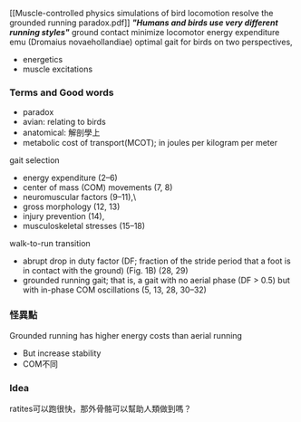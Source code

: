 [[Muscle-controlled physics simulations of bird locomotion resolve the grounded running paradox.pdf]]
***"Humans and birds use very different running styles"***
ground contact
minimize locomotor energy expenditure
emu (Dromaius novaehollandiae)
optimal gait for birds on two perspectives, 
- energetics
- muscle excitations
### Terms and Good words
- paradox
- avian: relating to birds
- anatomical: 解剖學上
- metabolic cost of transport(MCOT); in joules per kilogram per meter

gait selection
- energy expenditure (2–6)
- center of mass (COM) movements (7, 8)
- neuromuscular factors (9–11),\
- gross morphology (12, 13)
- injury prevention (14),
- musculoskeletal stresses (15–18)

walk-­to-­run transition
- abrupt drop in duty factor (DF; fraction of the stride period that a foot is in contact with the ground) (Fig. 1B) (28, 29)
- grounded running gait; that is, a gait with no aerial phase (DF > 0.5) but with in-­phase COM oscillations (5, 13, 28, 30–32)

### 怪異點
Grounded running has higher energy costs than aerial running
- But increase stability
- COM不同

### Idea
ratites可以跑很快，那外骨骼可以幫助人類做到嗎？